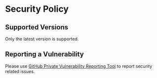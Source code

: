 # Security Policy

## Supported Versions

Only the latest version is supported.

## Reporting a Vulnerability

Please use [GitHub Private Vulnerability Reporting Tool](https://github.com/deb-ict/go-soap/security/advisories/new) to report security related issues.

